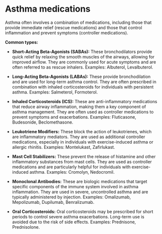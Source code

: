 # Asthma medications

Asthma often involves a combination of medications, including those that provide immediate relief (rescue medications) and those that control inflammation and prevent symptoms (controller medications).

**Common types:**

* **Short-Acting Beta-Agonists (SABAs):** These bronchodilators provide quick relief by relaxing the smooth muscles of the airways, allowing for improved airflow. They are commonly used for acute symptoms and are often referred to as rescue inhalers. Examples: Albuterol, Levalbuterol.

* **Long-Acting Beta-Agonists (LABAs):** These provide bronchodilation and are used for long-term asthma control. They are often prescribed in combination with inhaled corticosteroids for individuals with persistent asthma. Examples: Salmeterol, Formoterol.

* **Inhaled Corticosteroids (ICS):** These are anti-inflammatory medications that reduce airway inflammation, making them a key component of asthma management. They are often used as controller medications to prevent symptoms and exacerbations. Examples: Fluticasone, Budesonide, Beclomethasone.

* **Leukotriene Modifiers:** These block the action of leukotrienes, which are inflammatory mediators. They are used as additional controller medications, especially in individuals with exercise-induced asthma or allergic rhinitis. Examples: Montelukast, Zafirlukast.

* **Mast Cell Stabilizers:** These prevent the release of histamine and other inflammatory substances from mast cells. They are used as controller medications and are particularly helpful for individuals with exercise-induced asthma. Examples: Cromolyn, Nedocromil.

* **Monoclonal Antibodies:** These are biologic medications that target specific components of the immune system involved in asthma inflammation. They are used in severe, uncontrolled asthma and are typically administered by injection. Examples: Omalizumab, Mepolizumab, Dupilumab, Benralizumab.

* **Oral Corticosteroids:** Oral corticosteroids may be prescribed for short periods to control severe asthma exacerbations. Long-term use is avoided due to the risk of side effects. Examples: Prednisone, Prednisolone.
